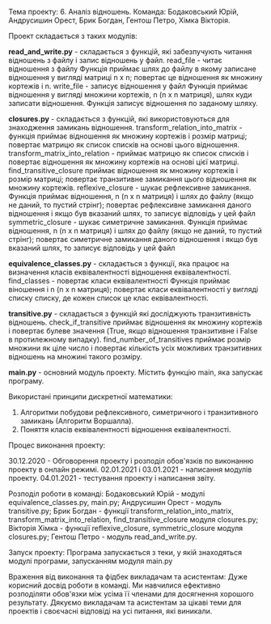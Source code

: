 Тема проекту: 6. Аналіз відношень.
Команда: Бодаковський Юрій, Андрусишин Орест, Брик Богдан, Гентош Петро, Хімка Вікторія.

Проект складається з таких модулів:

**read_and_write.py** - складається з функцій, які забезпучують читання
відношень з файлу і запис відношень у файл.
read_file - читає відношення з файлу
Функція приймає шлях до файлу в якому записане відношення у вигляді
матриці n x n; повертає це відношення як множину кортежів і n.
write_file - записує відношення у файл
Функція приймає відношення у вигляді множини кортежів,
n (n x n матриця), шлях куди записати відношення. Функція записує
відношення по заданому шляху.


**closures.py** - складається з функцій, які використовуються
для знаходження замикань відношення. 
transform_relation_into_matrix - функція приймає відношення як множину
кортежів і розмір матриці; повертає матрицю як список списків на основі
цього відношення.
transform_matrix_into_relation - приймає матрицю як список списків і
повертає відношення як множину кортежів на основі цієї матриці.
find_transitive_closure приймає відношення як множину кортежів і розмір
матриці; повертає транзитивне замикання цього відношення як множину
кортежів.
reflexive_closure - шукає рефлексивне замикання.
Функція приймає відношення, n (n x n матриця) і шлях до файлу (якщо
не даний, то пустий стрінг); повертає рефлексивне замикання даного
відношення і якщо був вказаний шлях, то записує відповідь у цей файл
symmetric_closure - шукає симетричне замикання. Функція приймає
відношення, n (n x n матриця) і шлях до файлу (якщо не даний, то
пустий стрінг); повертає симетричне замикання даного відношення і якщо
був вказаний шлях, то записує відповідь у цей файл


**equivalence_classes.py** - складається з функції, яка працює на
визначення класів еквівалентності відношення еквівалентності.
find_classes - повертає класи еквівалентності
Функція приймає віношення і n (n x n матриця); повертає класи
еквівалентності у вигляді списку списку, де кожен список це клас
еквівалентності.


**transitive.py** - складається з функцій які досліджують транзитивність
відношень.
check_if_transitive приймає відношення як множину кортежів і повертає
булеве значення (True, якщо відношення транзитивне і False в
протилежному випадку).
find_number_of_transitives приймає розмір множини як ціле число і
повертає кількість усіх можливих транзитивних відношень на множині
такого розміру. 


**main.py** - основний модуль проекту. Містить функцію main, яка
запускає програму.


Використані принципи дискретної математики:
1) Алгоритми побудови рефлексивного, симетричного і транзитивного
замикань (Алгоритм Воршалла).
2) Поняття класів еквівалентності відношення еквівалентності. 


Процес виконання проекту:

30.12.2020 - Обговорення проекту і розподіл обов'язків по виконанню
проекту в онлайн режимі.
02.01.2021 і 03.01.2021 - написання модулів проекту.
04.01.2021 - тестування проекту і написання звіту.

Розподіл роботи в команді:
Бодаковський Юрій - модулі equivalence_classes.py, main.py;
Андрусишин Орест - модуль transitive.py;
Брик Богдан - функції transform_relation_into_matrix,
transform_matrix_into_relation, find_transitive_closure
модуля closures.py;
Вікторія Хімка - функції reflexive_closure, symmetric_closure модуля
closures.py;
Гентош Петро - модуль read_and_write.py.


Запуск проекту:
Програма запускається з теки, у якій знаходяться модулі програми,
запусканням модуля main.py


Враження від виконання та фідбек викладачам та асистентам:
Дуже корисний досвід роботи в команді. Ми навчилися ефективно
розподіляти обов'язки між усіма її членами для досягнення хорошого
результату. Дякуємо викладачам та асистентам за цікаві теми для
проектів і своєчасні відповіді на усі питання, які виникали.

